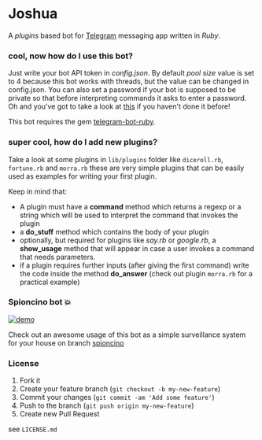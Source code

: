 # Joshua

A *plugins* based bot for [Telegram](https://telegram.org/) messaging app written in *Ruby*.

### cool, now how do I use this bot?

Just write your bot API token in *config.json*. By default *pool size* value is set to 4 because this bot works with threads, but the value can be changed in config.json. You can also set a password if your bot is supposed to be private so that before interpreting commands it asks to enter a password. Oh and you've got to take a look at [this](https://core.telegram.org/bots#3-how-do-i-create-a-bot) if you haven't done it before!

This bot requires the gem [telegram-bot-ruby](https://github.com/atipugin/telegram-bot-ruby).

### super cool, how do I add new plugins?

Take a look at some plugins in `lib/plugins` folder like `diceroll.rb`, `fortune.rb` and `morra.rb` these are very simple plugins that can be easily used as examples for writing your first plugin.

Keep in mind that:
* A plugin must have a **command** method which returns a regexp or a string which will be used to interpret the command that invokes the plugin
* a **do_stuff** method which contains the body of your plugin
* optionally, but required for plugins like *say.rb* or *google.rb*, a **show_usage** method that will appear in case a user invokes a command that needs parameters.
* if a plugin requires further inputs (after giving the first command) write the code inside the method **do_answer** (check out plugin `morra.rb` for a practical example)

### Spioncino bot :boom:

[![demo](http://img.youtube.com/vi/irJc_imOiuo/0.jpg)](http://www.youtube.com/watch?v=irJc_imOiuo)

Check out an awesome usage of this bot as a simple surveillance system for your house on branch [spioncino](https://github.com/syxanash/joshua_bot/tree/spioncino)

### License

1. Fork it
2. Create your feature branch (`git checkout -b my-new-feature`)
3. Commit your changes (`git commit -am 'Add some feature'`)
4. Push to the branch (`git push origin my-new-feature`)
5. Create new Pull Request

see `LICENSE.md`
